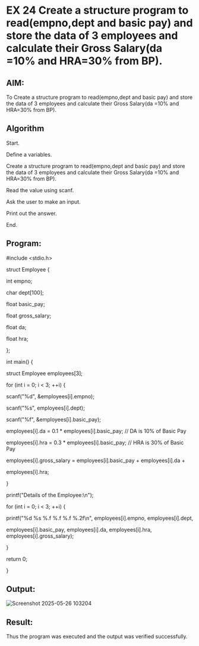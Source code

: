 # EX 24 Create a structure program to read(empno,dept and basic pay) and store the data of 3 employees and calculate their Gross Salary(da =10% and HRA=30% from BP).

## AIM:
To Create a structure program to read(empno,dept and basic pay) and store the data of 3 employees and calculate their Gross Salary(da =10% and HRA=30% from BP).

## Algorithm

Start.

Define a variables.

Create a structure program to read(empno,dept and basic pay) and store the data of 3 employees and calculate their Gross Salary(da =10% and HRA=30% from BP).

Read the value using scanf.

Ask the user to make an input.

Print out the answer.

End.

## Program:

#include <stdio.h> 

struct Employee {

int empno; 

char dept[100];

float basic_pay; 

float gross_salary; 

float da;

float hra;

};

int main() {

struct Employee employees[3]; 

for (int i = 0; i < 3; ++i) {

scanf("%d", &employees[i].empno); 

scanf("%s", employees[i].dept); 

scanf("%f", &employees[i].basic_pay);

employees[i].da = 0.1 * employees[i].basic_pay; // DA is 10% of Basic Pay 

employees[i].hra = 0.3 * employees[i].basic_pay; // HRA is 30% of Basic Pay 

employees[i].gross_salary = employees[i].basic_pay + employees[i].da +

employees[i].hra;

}

printf("Details of the Employee:\n");

for (int i = 0; i < 3; ++i) {

printf("%d %s %.f %.f %.f %.2f\n", employees[i].empno, employees[i].dept, 

employees[i].basic_pay, employees[i].da, employees[i].hra, employees[i].gross_salary);

}

return 0;

}

## Output:

![Screenshot 2025-05-26 103204](https://github.com/user-attachments/assets/fc589664-484f-4db5-8bdb-eb2ef63d42cb)


## Result:

Thus the program was executed and the output was verified successfully.
